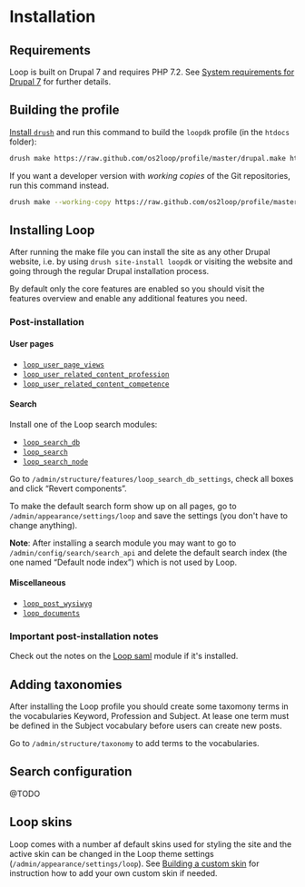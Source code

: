 # Installation

## Requirements

Loop is built on Drupal 7 and requires PHP 7.2. See [System requirements for
Drupal 7](https://www.drupal.org/docs/7/system-requirements) for further
details.

## Building the profile

[Install `drush`](https://docs.drush.org/en/8.x/) and run this command to build
the `loopdk` profile (in the `htdocs` folder):

```sh
drush make https://raw.github.com/os2loop/profile/master/drupal.make htdocs
```

If you want a developer version with _working copies_ of the Git repositories,
run this command instead.

```sh
drush make --working-copy https://raw.github.com/os2loop/profile/master/drupal.make htdocs
```

## Installing Loop

After running the make file you can install the site as any other Drupal
website, i.e. by using `drush site-install loopdk` or visiting the website and
going through the regular Drupal installation process.

By default only the core features are enabled so you should visit the features
overview and enable any additional features you need.

### Post-installation

#### User pages

* [`loop_user_page_views`](modules/loop_user_page_views/README.md)
* [`loop_user_related_content_profession`](modules/loop_user_related_content_profession/README.md)
* [`loop_user_related_content_competence`](modules/loop_user_related_content_competence/README.md)

#### Search

Install one of the Loop search modules:

* [`loop_search_db`](modules/loop_search_db/README.md)
* [`loop_search`](modules/loop_search/README.md)
* [`loop_search_node`](modules/loop_search_node/README.md)

Go to `/admin/structure/features/loop_search_db_settings`, check all boxes and
click “Revert components”.

To make the default search form show up on all pages, go to
`/admin/appearance/settings/loop` and save the settings (you don't have to
change anything).

**Note**: After installing a search module you may want to go to
`/admin/config/search/search_api` and delete the default search index (the one
named “Default node index”) which is not used by Loop.

#### Miscellaneous

* [`loop_post_wysiwyg`](modules/loop_post_wysiwyg/README.md)
* [`loop_documents`](modules/loop_documents/README.md)

### Important post-installation notes

Check out the notes on the [Loop saml](modules/loop_saml/README.md) module if
it's installed.

## Adding taxonomies

After installing the Loop profile you should create some taxomony terms in the
vocabularies Keyword, Profession and Subject. At lease one term must be defined
in the Subject vocabulary before users can create new posts.

Go to `/admin/structure/taxonomy` to add terms to the vocabularies.

## Search configuration

@TODO

## Loop skins

Loop comes with a number af default skins used for styling the site and the
active skin can be changed in the Loop theme settings
(`/admin/appearance/settings/loop`). See [Building a custom
skin](themes/loop/README.md#building-a-custom-skin) for instruction how to add
your own custom skin if needed.

